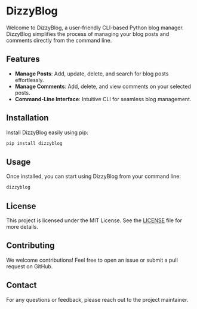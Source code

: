 # DizzyBlog

Welcome to DizzyBlog, a user-friendly CLI-based Python blog manager. DizzyBlog simplifies the process of managing your blog posts and comments directly from the command line.

## Features

- **Manage Posts**: Add, update, delete, and search for blog posts effortlessly.
- **Manage Comments**: Add, delete, and view comments on your selected posts.
- **Command-Line Interface**: Intuitive CLI for seamless blog management.

## Installation

Install DizzyBlog easily using pip:

```sh
pip install dizzyblog
```

## Usage

Once installed, you can start using DizzyBlog from your command line:

```sh
dizzyblog
```

## License

This project is licensed under the MIT License. See the [LICENSE](LICENSE) file for more details.

## Contributing

We welcome contributions! Feel free to open an issue or submit a pull request on GitHub.

## Contact

For any questions or feedback, please reach out to the project maintainer.


